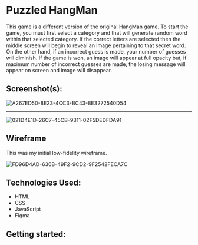 # Puzzled HangMan
This game is a different version of the original HangMan game. To start the game, you must first select a category and that will generate random word within that selected category. If the correct letters are selected then the middle screen will begin to reveal an image pertaining to that secret word. On the other hand, if an incorrect guess is made, your number of guesses will diminish. If the game is won, an image will appear at full opacity but, if maximum number of incorrect guesses are made, the losing message will appear on screen and image will disappear.
## Screenshot(s):
![A267ED50-8E23-4CC3-BC43-8E3272540D54](https://user-images.githubusercontent.com/123393519/229289324-d94668af-13b0-46e2-842c-63fe39961ed5.jpeg)

***


![021D4E1D-26C7-45CB-9311-02F5DEDFDA91](https://user-images.githubusercontent.com/123393519/229289805-c38b953a-e514-4889-93ec-4a2fe4a15812.jpeg)

## Wireframe
This was my initial low-fidelity wireframe.

![FD96D4AD-636B-49F2-9CD2-9F2542FECA7C](https://user-images.githubusercontent.com/123393519/229290037-cc9cd839-4576-471e-8fed-68243685bddb.jpeg)

## Technologies Used:
- HTML
- CSS
- JavaScript
- Figma

## Getting started:
